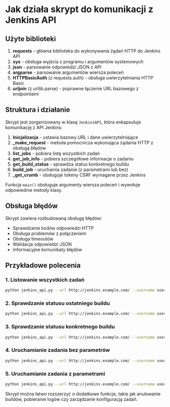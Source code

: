 # Jak działa skrypt do komunikacji z Jenkins API

## Użyte biblioteki

1. **requests** - główna biblioteka do wykonywania żądań HTTP do Jenkins API
2. **sys** - obsługa wyjścia z programu i argumentów systemowych
3. **json** - parsowanie odpowiedzi JSON z API
4. **argparse** - parsowanie argumentów wiersza poleceń
5. **HTTPBasicAuth** (z requests.auth) - obsługa uwierzytelniania HTTP Basic
6. **urljoin** (z urllib.parse) - poprawne łączenie URL bazowego z endpointami

## Struktura i działanie

Skrypt jest zorganizowany w klasę `JenkinsAPI`, która enkapsuluje komunikację z API Jenkins:

1. **Inicjalizacja** - ustawia bazowy URL i dane uwierzytelniające
2. **_make_request** - metoda pomocnicza wykonująca żądania HTTP z obsługą błędów
3. **list_jobs** - pobiera listę wszystkich zadań
4. **get_job_info** - pobiera szczegółowe informacje o zadaniu
5. **get_build_status** - sprawdza status konkretnego buildu
6. **build_job** - uruchamia zadanie (z parametrami lub bez)
7. **_get_crumb** - obsługuje tokeny CSRF wymagane przez Jenkins

Funkcja `main()` obsługuje argumenty wiersza poleceń i wywołuje odpowiednie metody klasy.

## Obsługa błędów

Skrypt zawiera rozbudowaną obsługę błędów:
- Sprawdzanie kodów odpowiedzi HTTP
- Obsługa problemów z połączeniem
- Obsługa timeoutów
- Walidacja odpowiedzi JSON
- Informacyjne komunikaty błędów

## Przykładowe polecenia

### 1. Listowanie wszystkich zadań

```bash
python jenkins_api.py --url http://jenkins.example.com/ --username user --token abcd1234 list
```

### 2. Sprawdzanie statusu ostatniego buildu

```bash
python jenkins_api.py --url http://jenkins.example.com/ --username user --token abcd1234 status my-project
```

### 3. Sprawdzanie statusu konkretnego buildu

```bash
python jenkins_api.py --url http://jenkins.example.com/ --username user --token abcd1234 status my-project --build 42
```

### 4. Uruchamianie zadania bez parametrów

```bash
python jenkins_api.py --url http://jenkins.example.com/ --username user --token abcd1234 build my-project
```

### 5. Uruchamianie zadania z parametrami

```bash
python jenkins_api.py --url http://jenkins.example.com/ --username user --token abcd1234 build my-project --param BRANCH master --param ENVIRONMENT staging
```

Skrypt można łatwo rozszerzyć o dodatkowe funkcje, takie jak anulowanie buildów, pobieranie logów czy zarządzanie konfiguracją zadań.
